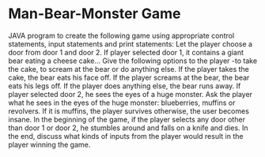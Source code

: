 # Man-Bear-Monster Game

JAVA program to create the following game using appropriate control statements, input statements and print statements:
Let the player choose a door from door 1 and door 2.
If player selected door 1, it contains a giant bear eating a cheese cake… 
Give the following options to the player -to take the cake, to scream at the bear or do anything else.
If the player takes the cake, the bear eats his face off. If the player screams at the bear, the bear eats his legs off. If the player does anything else, the bear 
runs away.
If player selected door 2, he sees the eyes of a huge monster.
Ask the player what he sees in the eyes of the huge monster: blueberries, muffins or revolvers.
If it is muffins, the player survives otherwise, the user becomes insane.
In the beginning of the game, if the player selects any door other than door 1 or door 2, he stumbles around and falls on a knife and dies.
In the end, discuss what kinds of inputs from the player would result in the player winning the game.
